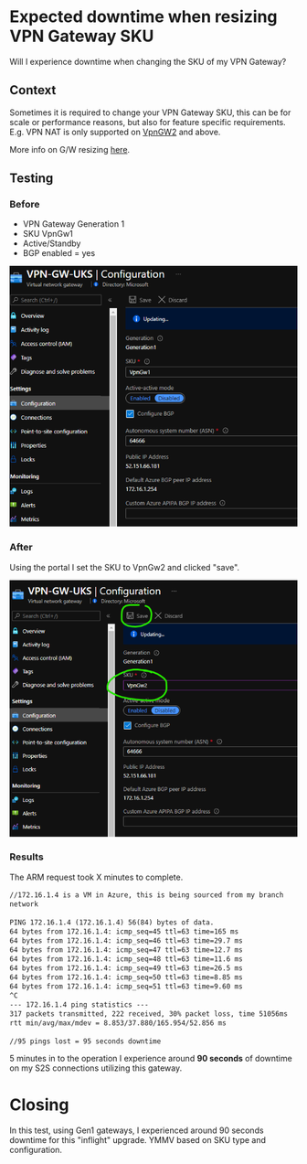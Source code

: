 # Expected downtime when resizing VPN Gateway SKU

Will I experience downtime when changing the SKU of my VPN Gateway?

## Context

Sometimes it is required to change your VPN Gateway SKU, this can be for scale or performance reasons, but also for feature specific requirements. E.g. VPN NAT is only supported on [VpnGW2](https://docs.microsoft.com/en-us/azure/vpn-gateway/nat-howto#:~:text=NAT%20is%20supported%20on%20the%20the%20following%20SKUs%3A%20VpnGw2~5%2C%20VpnGw2AZ~5AZ.) and above.

More info on G/W resizing [here](https://docs.microsoft.com/en-us/azure/vpn-gateway/vpn-gateway-about-vpn-gateway-settings#resizechange).

## Testing

### Before

- VPN Gateway Generation 1
- SKU VpnGw1
- Active/Standby
- BGP enabled = yes

![](images/2021-10-28-12-46-33.png)

### After

Using the portal I set the SKU to VpnGw2 and clicked "save".

![](images/2021-10-28-12-48-36.png)

### Results

The ARM request took X minutes to complete.

```
//172.16.1.4 is a VM in Azure, this is being sourced from my branch network

PING 172.16.1.4 (172.16.1.4) 56(84) bytes of data.
64 bytes from 172.16.1.4: icmp_seq=45 ttl=63 time=165 ms
64 bytes from 172.16.1.4: icmp_seq=46 ttl=63 time=29.7 ms
64 bytes from 172.16.1.4: icmp_seq=47 ttl=63 time=12.7 ms
64 bytes from 172.16.1.4: icmp_seq=48 ttl=63 time=11.6 ms
64 bytes from 172.16.1.4: icmp_seq=49 ttl=63 time=26.5 ms
64 bytes from 172.16.1.4: icmp_seq=50 ttl=63 time=8.85 ms
64 bytes from 172.16.1.4: icmp_seq=51 ttl=63 time=9.60 ms
^C
--- 172.16.1.4 ping statistics ---
317 packets transmitted, 222 received, 30% packet loss, time 51056ms
rtt min/avg/max/mdev = 8.853/37.880/165.954/52.856 ms

//95 pings lost = 95 seconds downtime
```

5 minutes in to the operation I experience around **90 seconds** of downtime on my S2S connections utilizing this gateway.

# Closing

In this test, using Gen1 gateways, I experienced around 90 seconds downtime for this "inflight" upgrade. YMMV based on SKU type and configuration.

